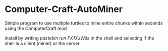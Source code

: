 # Computer-Craft-AutoMiner

Simple program to use multiple turtles to mine entire chunks within seconds using the ComputerCraft mod

install by writing *pastebin run FX1XJWds* in the shell and selecting if the shell is a client (miner) or the server 

